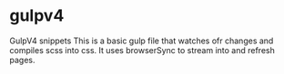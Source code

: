 # gulpv4
GulpV4 snippets
This is a basic gulp file that watches ofr changes and compiles 
scss into css. It uses browserSync to stream into and refresh pages.

